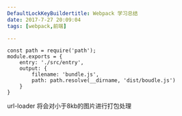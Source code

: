 ```yaml
---
DefaultLockKeyBuildertitle: Webpack 学习总结
date: 2017-7-27 20:09:04
tags: [webpack,前端]

---
```




``` ecmascript 6
const path = require('path');
module.exports = {
    entry: './src/entry',
    output: {
        filename: 'bundle.js',
        path: path.resolve(__dirname, 'dist/boudle.js')
    }
}
```

url-loader 将会对小于8kb的图片进行打包处理